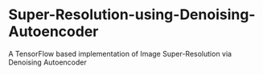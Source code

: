 # Super-Resolution-using-Denoising-Autoencoder
A TensorFlow based implementation of Image Super-Resolution via Denoising Autoencoder
